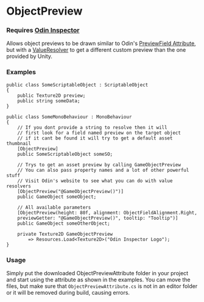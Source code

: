 # ObjectPreview

### Requires [Odin Inspector]

Allows object previews to be drawn similar to Odin's [PreviewField Attribute],
but with a [ValueResolver] to get a different custom preview than the one provided by Unity.

### Examples
```CSharp
public class SomeScriptableObject : ScriptableObject
{
    public Texture2D preview;
    public string someData;
}

public class SomeMonoBehaviour : MonoBehaviour
{
    // If you dont provide a string to resolve then it will
    // first look for a field named preview on the target object
    // if it cant be found it will try to get a default asset thumbnail
    [ObjectPreview]
    public SomeScriptableObject someSO;

    // Trys to get an asset preview by calling GameObjectPreview
    // You can also pass property names and a lot of other powerful stuff
    // Visit Odin's website to see what you can do with value resolvers
    [ObjectPreview("@GameObjectPreview()")]
    public GameObject someObject;

    // All available parameters
    [ObjectPreview(height: 80f, alignment: ObjectFieldAlignment.Right, 
    previewGetter: "@GameObjectPreview()", tooltip: "Tooltip")]
    public GameObject someOtherObject;

    private Texture2D GameObjectPreview 
        => Resources.Load<Texture2D>("Odin Inspector Logo");
}
```

### Usage
Simply put the downloaded ObjectPreviewAttribute folder in your project
and start using the attribute as shown in the examples.
You can move the files, but make sure that `ObjectPreviewAttribute.cs`
is not in an editor folder or it will be removed during build, causing errors.

[Odin Inspector]: https://odininspector.com/
[ValueResolver]: https://odininspector.com/documentation/sirenix.odininspector.editor.valueresolvers.valueresolver-1
[PreviewField Attribute]: https://odininspector.com/attributes/preview-field-attribute

